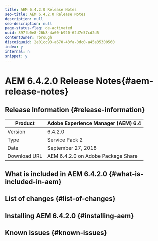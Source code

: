 ```yaml
---
title: AEM 6.4.2.0 Release Notes
seo-title: AEM 6.4.2.0 Release Notes
description: null
seo-description: null
page-status-flag: de-activated
uuid: 897fb0e8-26b8-4a60-b920-62d7e57cd2d5
contentOwner: rbrough
discoiquuid: 2e01cc93-a670-43fa-8dc0-a45a35300560
index: y
internal: n
snippet: y
---
```


# AEM 6.4.2.0 Release Notes{#aem-release-notes}

## Release Information {#release-information}

| Product |**Adobe Experience Manager (AEM) 6.4** |
|---|---|
| Version |6.4.2.0 |
| Type |Service Pack 2 |
| Date |September 27, 2018 |
| Download URL |AEM 6.4.2.0 on Adobe Package Share |

## What is included in AEM 6.4.2.0 {#what-is-included-in-aem}

## List of changes {#list-of-changes}

## Installing AEM 6.4.2.0 {#installing-aem}

## Known issues {#known-issues}

